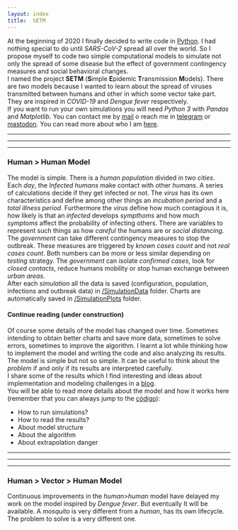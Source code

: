 ```yaml
---
layout: index
title:  SETM
---
```

At the beginning of 2020 I finally decided to write code in [Python](https://www.python.org). I had nothing
special to do until *SARS-CoV-2* spread all over the world. So I propose myself to code two simple
computational models to simulate not only the spread of some disease but the effect of government contingency
measures and social behavioral changes.  
I named the project **SETM** (**S**imple **E**pidemic **T**ransmission **M**odels). There are two models
because I wanted to learn about the spread of viruses transmitted between humans and other in which some
vector take part. They are inspired in *COVID-19* and *Dengue fever* respectively.  
If you want to run your own simulations you will need *Python 3* with *Pandas* and *Matplotlib*. You can
contact me by [mail](mailto:rodrigovalla@protonmail.ch) o reach me in [telegram](https://t.me/rvalla)
or <a rel="me" href="https://fosstodon.org/@rvalla">mastodon</a>. You can read more about who I am
[here](https://rvalla.github.io/eng/aboutme_eng/). 

<p></p>
<hr class="red" />
<hr class="green" />
<hr class="blue" />

### Human > Human Model

The model is simple. There is a *human population* divided in two *cities*. Each *day*, the *Infected humans*
make contact with other *humans*. A series of calculations decide if they get infected or not. The *virus*
has its own characteristics and define among other things an *incubation period* and a *total illness period*.
Furthermore the *virus* define how much contagious it is, how likely is that an *infected* develops *sympthoms* and how
much *symptoms* affect the probability of infecting others. There are variables to represent such things as
how *careful* the humans are or *social distancing*.  
The *government* can take different contingency measures to stop the outbreak. These measures are triggered
by *known cases count* and not *real cases count*. Both numbers can be more or less similar depending on
*testing* strategy. The *government* can isolate *confirmed cases*, look for *closed contacts*, reduce
humans mobility or stop human exchange between *urban areas*.  
After each *simulation* all the data is saved (configuration, population, infections and outbreak data)
in [/SimulationData](https://github.com/rvalla/SETM/tree/master/HumanToHumanModel/SimulationData) folder.
Charts are automatically saved in
[/SimulationPlots](https://github.com/rvalla/SETM/tree/master/HumanToHumanModel/SimulationPlots) folder.  

#### Continue reading (under construction)

Of course some details of the model has changed over time. Sometimes intending to obtain better charts and
save more data, sometimes to solve errors, sometimes to improve the algorithm. I learnt a lot while thinking
how to implement the model and writing the code and also analyzing its results. The model is simple but not
so simple. It can be useful to think about the *problem* if and only if its results are interpreted carefully.  
I share some of the results which I find interesting and ideas about implementation and modeling challenges
in a [blog](https://rvalla.github.io/SETM/es/blog_es).  
You will be able to read more details about the model and how it works here (remember that you can always jump
to the [código](https://github.com/rvalla/SETM)):

- How to run simulations?
- How to read the results?
- About model structure
- About the algorithm
- About extrapolation danger

<p></p>
<hr class="red" />
<hr class="green" />
<hr class="blue" />

### Human > Vector > Human Model

Continuous improvements in the *human>human* model have delayed my work on the model inspired by *Dengue fever*.
But eventually It will be available. A *mosquito* is very different from a *human*, has its own lifecycle.
The problem to solve is a very different one.